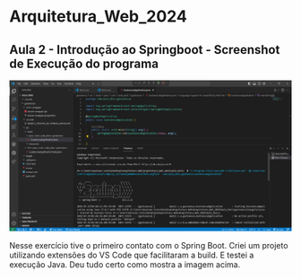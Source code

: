 # Arquitetura_Web_2024
## Aula 2 - Introdução ao Springboot - Screenshot de Execução do programa
![Imagem Execução](Aula_Dois/images/Execucao_Exercicio_Aula_Dois.png)

Nesse exercício tive o primeiro contato com o Spring Boot. Criei um projeto utilizando extensões do VS Code que facilitaram a build. E testei a execução Java. Deu tudo certo como mostra a imagem acima.
